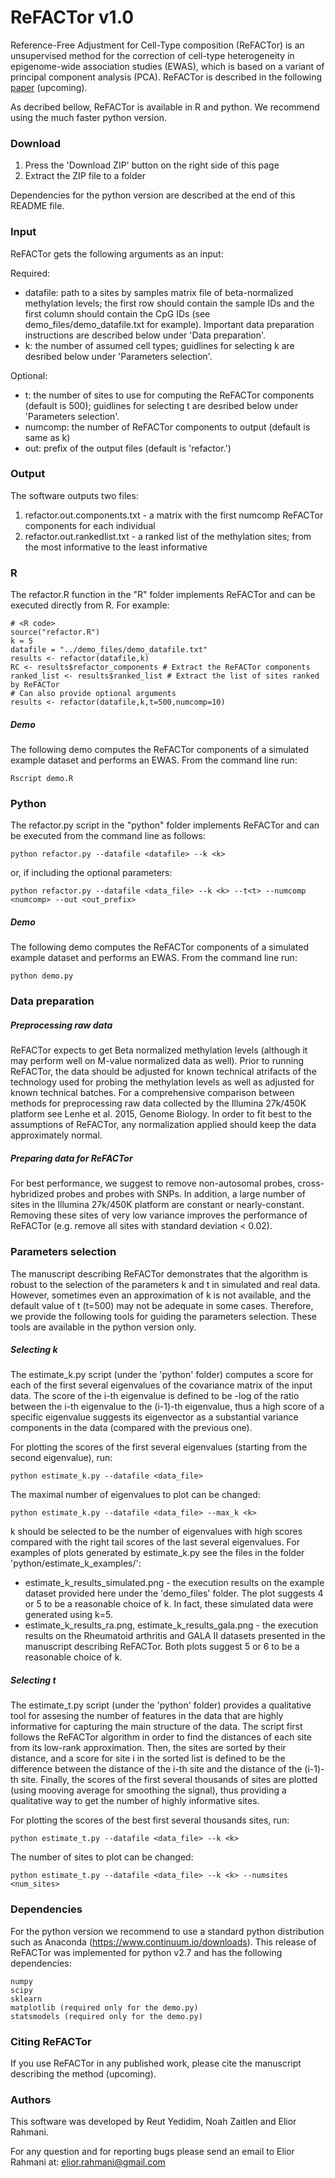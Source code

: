# ReFACTor v1.0

Reference-Free Adjustment for Cell-Type composition (ReFACTor) is an unsupervised method for the correction of cell-type heterogeneity in epigenome-wide association studies (EWAS), which is based on a variant of principal component analysis (PCA). ReFACTor is described in the following [paper](http://) (upcoming).

As decribed bellow, ReFACTor is available in R and python. We recommend using the much faster python version.

### Download

1. Press the 'Download ZIP' button on the right side of this page
2. Extract the ZIP file to a folder

Dependencies for the python version are described at the end of this README file.

### Input

ReFACTor gets the following arguments as an input:

Required:
  * datafile: path to a sites by samples matrix file of beta-normalized methylation levels; the first row should contain the sample IDs and the first column should contain the CpG IDs (see demo_files/demo_datafile.txt for example). Important data preparation  instructions are described below under 'Data preparation'.
  * k: the number of assumed cell types; guidlines for selecting k are desribed below under 'Parameters selection'.

Optional:
  * t: the number of sites to use for computing the ReFACTor components (default is 500); guidlines for selecting t are desribed below under 'Parameters selection'.
  * numcomp: the number of ReFACTor components to output (default is same as k)
  * out: prefix of the output files (default is 'refactor.')

### Output

The software outputs two files:

1. refactor.out.components.txt - a matrix with the first numcomp ReFACTor components for each individual
2. refactor.out.rankedlist.txt - a ranked list of the methylation sites; from the most informative to the least informative

### R

The refactor.R function in the "R" folder implements ReFACTor and can be executed directly from R. For example:

```
# <R code>
source("refactor.R")
k = 5
datafile = "../demo_files/demo_datafile.txt"
results <- refactor(datafile,k)
RC <- results$refactor_components # Extract the ReFACTor components
ranked_list <- results$ranked_list # Extract the list of sites ranked by ReFACTor
# Can also provide optional arguments
results <- refactor(datafile,k,t=500,numcomp=10)
```

##### Demo
The following demo computes the ReFACTor components of a simulated example dataset and performs an EWAS. From the command line run:

```
Rscript demo.R
```


### Python

The refactor.py script in the "python" folder implements ReFACTor and can be executed from the command line as follows:

```
python refactor.py --datafile <datafile> --k <k>
```
or, if including the optional parameters:
```
python refactor.py --datafile <data_file> --k <k> --t<t> --numcomp <numcomp> --out <out_prefix>
```

##### Demo

The following demo computes the ReFACTor components of a simulated example dataset and performs an EWAS. From the command line run:

```
python demo.py
```

### Data preparation

##### Preprocessing raw data
ReFACTor expects to get Beta normalized methylation levels (although it may perform well on M-value normalized data as well). Prior to running ReFACTor, the data should be adjusted for known technical atrifacts of the technology used for probing the methylation levels as well as adjusted for known technical batches. For a comprehensive comparison between methods for preprocessing raw data collected by the Illumina 27k/450K platform see Lenhe et al. 2015, Genome Biology. In order to fit best to the assumptions of ReFACTor, any normalization applied should keep the data approximately normal.

##### Preparing data for ReFACTor
For best performance, we suggest to remove non-autosomal probes, cross-hybridized probes and probes with SNPs. In addition, a large number of sites in the Illumina 27k/450K platform are constant or nearly-constant. Removing these sites of very low variance improves the performance of ReFACTor (e.g. remove all sites with standard deviation < 0.02).


### Parameters selection

The manuscript describing ReFACTor demonstrates that the algorithm is robust to the selection of the parameters k and t in simulated and real data. However, sometimes even an approximation of k is not available, and the default value of t (t=500) may not be adequate in some cases. Therefore, we provide the following tools for guiding the parameters selection. These tools are available in the python version only.

##### Selecting k

The estimate_k.py script (under the 'python' folder) computes a score for each of the first several eigenvalues of the covariance matrix of the input data. The score of the i-th eigenvalue is defined to be -log of the ratio between the i-th eigenvalue to the (i-1)-th eigenvalue, thus a high score of a specific eigenvalue suggests its eigenvector as a substantial variance components in the data (compared with the previous one).

For plotting the scores of the first several eigenvalues (starting from the second eigenvalue), run:
```
python estimate_k.py --datafile <data_file>
```
The maximal number of eigenvalues to plot can be changed:
```
python estimate_k.py --datafile <data_file> --max_k <k>
```

k should be selected to be the number of eigenvalues with high scores compared with the right tail scores of the last several eigenvalues. For examples of plots generated by estimate_k.py see the files in the folder 'python/estimate_k_examples/':

  * estimate_k_results_simulated.png - the execution results on the example dataset provided here under the 'demo_files' folder. The plot suggests 4 or 5 to be a reasonable choice of k. In fact, these simulated data were generated using k=5.
  * estimate_k_results_ra.png, estimate_k_results_gala.png - the execution results on the Rheumatoid arthritis and GALA II datasets presented in the manuscript describing ReFACTor. Both plots suggest 5 or 6 to be a reasonable choice of k.

##### Selecting t

The estimate_t.py script (under the 'python' folder) provides a qualitative tool for assesing the number of features in the data that are highly informative for capturing the main structure of the data. The script first follows the ReFACTor algorithm in order to find the distances of each site from its low-rank approximation. Then, the sites are sorted by their distance, and a score for site i in the sorted list is defined to be the difference between the distance of the i-th site and the distance of the (i-1)-th site. Finally, the scores of the first several thousands of sites are plotted (using mooving average for smoothing the signal), thus providing a qualitative way to get the number of highly informative sites.

For plotting the scores of the best first several thousands sites, run:
```
python estimate_t.py --datafile <data_file> --k <k>
```
The number of sites to plot can be changed:
```
python estimate_t.py --datafile <data_file> --k <k> --numsites <num_sites>
```

### Dependencies

For the python version we recommend to use a standard python distribution such as Anaconda (https://www.continuum.io/downloads). This release of ReFACTor was implemented for python v2.7 and has the following dependencies:

    numpy
    scipy
    sklearn
    matplotlib (required only for the demo.py)
    statsmodels (required only for the demo.py)

### Citing ReFACTor

If you use ReFACTor in any published work, please cite the manuscript describing the method (upcoming).

### Authors

This software was developed by Reut Yedidim, Noah Zaitlen and Elior Rahmani.

For any question and for reporting bugs please send an email to Elior Rahmani at: elior.rahmani@gmail.com

